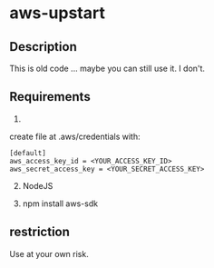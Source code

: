 # aws-upstart

## Description
This is old code ... maybe you can still use it. I don't.

## Requirements

1.
create file at .aws/credentials with: 
```
[default]
aws_access_key_id = <YOUR_ACCESS_KEY_ID>
aws_secret_access_key = <YOUR_SECRET_ACCESS_KEY>
```

2. NodeJS

3. npm install aws-sdk



## restriction
Use at your own risk.
